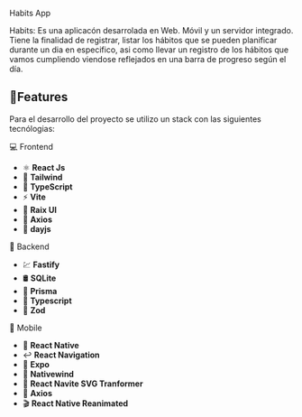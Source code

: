 Habits App

Habits: Es una aplicacón desarrolada en Web. Móvil y un servidor integrado. Tiene la finalidad de registrar, listar los hábitos que se pueden planificar durante un dia en especifico, asi como llevar un registro de los hábitos que vamos cumpliendo viendose reflejados en una barra de progreso según el día.

## 🚀Features

Para el desarrollo del proyecto se utilizo un stack con las siguientes tecnólogias:

💻 Frontend

- ⚛️ **React Js**
- 💅 **Tailwind**
- 📘 **TypeScript**
- ⚡ **Vite**
- 📙 **Raix UI**
- 👾 **Axios**
- 📅 **dayjs**

📁 Backend

- 💹 **Fastify**
- 🛢️ **SQLite**
- 🔖 **Prisma**
- 📘 **Typescript**
- 💎 **Zod**

📱 Mobile

- 🔷 **React Native**
- ↩️ **React Navigation**
- 🔰 **Expo**
- 🎨 **Nativewind**
- 📝 **React Navite SVG Tranformer**
- 👾 **Axios**
- 🎬 **React Native Reanimated**
